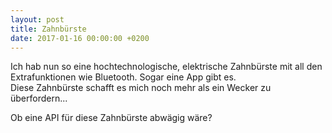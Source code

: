 ```yaml
---
layout: post
title: Zahnbürste
date: 2017-01-16 00:00:00 +0200
---
```

Ich hab nun so eine hochtechnologische, elektrische Zahnbürste mit all den Extrafunktionen wie Bluetooth. Sogar eine App gibt es.  
Diese Zahnbürste schafft es mich noch mehr als ein Wecker zu überfordern...   

Ob eine API für diese Zahnbürste abwägig wäre?  
